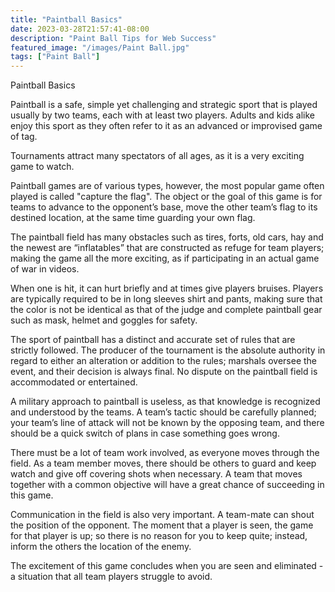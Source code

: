 ```yaml
---
title: "Paintball Basics"
date: 2023-03-28T21:57:41-08:00
description: "Paint Ball Tips for Web Success"
featured_image: "/images/Paint Ball.jpg"
tags: ["Paint Ball"]
---
```


Paintball Basics

Paintball is a safe, simple yet challenging and strategic sport that is played usually by two teams, each with at least two players. Adults and kids alike enjoy this sport as they often refer to it as an advanced or improvised game of tag.

Tournaments attract many spectators of all ages, as it is a very exciting game to watch. 

Paintball games are of various types, however, the most popular game often played is called "capture the flag". The object or the goal of this game is for teams to advance to the opponent’s base, move the other team’s flag to its destined location, at the same time guarding your own flag.

The paintball field has many obstacles such as tires, forts, old cars, hay and the newest are “inflatables” that are constructed as refuge for team players; making the game all the more exciting, as if participating in an actual game of war in videos.  

When one is hit, it can hurt briefly and at times give players bruises.  Players are typically required to be in long sleeves shirt and pants, making sure that the color is not be identical as that of the judge and complete paintball gear such as mask, helmet and goggles for safety.

The sport of paintball has a distinct and accurate set of rules that are strictly followed. The producer of the tournament is the absolute authority in regard to either an alteration or addition to the rules; marshals oversee the event, and their decision is always final. No dispute on the paintball field is accommodated or entertained. 

A military approach to paintball is useless, as that knowledge is recognized and understood by the teams. A team’s tactic should be carefully planned; your team’s line of attack will not be known by the opposing team, and there should be a quick switch of plans in case something goes wrong.

There must be a lot of team work involved, as everyone moves through the field. As a team member moves, there should be others to guard and keep watch and give off covering shots when necessary.  A team that moves together with a common objective will have a great chance of succeeding in this game.

Communication in the field is also very important.  A team-mate can shout the position of the opponent. The moment that a player is seen, the game for that player is up; so there is no reason for you to keep quite; instead, inform the others the location of the enemy. 

The excitement of this game concludes when you are seen and eliminated - a situation that all team players struggle to avoid.


